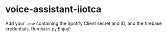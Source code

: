 # voice-assistant-iiotca
Add your ```.env``` containing the Spotify Client secret and ID, and the firebase credentials.
Run ```main.py```
Enjoy!
